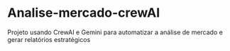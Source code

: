 # Analise-mercado-crewAI
Projeto usando CrewAI e Gemini para automatizar a análise de mercado e gerar relatórios estratégicos

